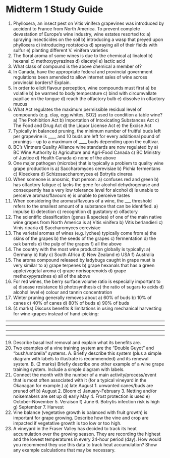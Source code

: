 # Midterm 1 Study Guide

1) Phylloxera, an insect pest on Vitis vinifera grapevines was introduced by accident to France from North America. To prevent complete devastation of Europe’s wine industry, wine estates resorted to:
	a) spraying insecticides on the soil
	b) introducing a wasp that preyed upon phylloxera
	c) introducing rootstocks
	d) spraying all of their fields with sulfur
	e) planting different V. vinifera varieties
2) The floral aroma of some wines is due to the chemical
	a) linalool b) hexanal c) methoxypyrazines d) diacetyl e) lactic acid
3) What class of compound is the above chemical a member of?
4) In Canada, have the appropriate federal and provincial government regulations been amended to allow internet sales of wine across provincial borders? Explain.
5) In order to elicit flavour perception, wine compounds must first
	a) be volatile 
	b) be warmed to body temperature
	c) bind with circumvallate papillae on the tongue
	d) reach the olfactory bulb
	e) dissolve in olfactory mucus
6) What Act regulates the maximum permissible residual level of compounds (e.g. clay, egg whites, SO2) used to condition a table wine?
	a) The Prohibition Act 
	b) Importation of Intoxicating Substances Act
	c) The Food and Drug Act 
	d) the Liquor License Act
	e) the Excise Act
7) Typically in balanced pruning, the minimum number of fruitful buds left per grapevine is \_\_\_\_ and 10 buds are left for every additional pound of prunings – up to a maximum of \_\_\_\_ buds depending upon the cultivar.
8) BC’s Vintners Quality Alliance wine standards are now regulated by
	a) BC Wine Authority 
	b) Agriculture and Agri-Food Canada
	c) BC Ministry of Justice 
	d) Health Canada
	e) none of the above
9) One major pathogen (microbe) that is typically a problem to quality wine grape production is
	a) Saccharomyces cerevisiae
	b) Pichia fermentans 
	c) Kloeckera
	d) Schizosaccharomyces 
	e) Botrytis cinerea
10) When someone is anosmic, that person:
	a) confuses red and green
	b) has olfactory fatigue
	c) lacks the gene for alcohol dehydrogenase and consequently has a very low tolerance level for alcohol
	d) is unable to perceive aromas/flavours
	e) is unable to perceive tastes
11) When considering the aromas/flavours of a wine, the ___ threshold refers to the smallest amount of a substance that can be identified.
	a) impulse 
	b) detection 
	c) recognition 
	d) gustatory 
	e) olfactory
12) The scientific classification (genus & species) of one of the main native wine grapes from North America is
	a) Vitis vinifera 
	b) Vitis berlandieri 
	c) Vinis riparia 
	d) Saccharomyces cerevisiae
13) The varietal aromas of wines (e.g. lychee) typically come from
	a) the skins of the grapes 
	b) the seeds of the grapes
	 c) fermentation
	d) the oak barrels 
	e) the pulp of the grapes
	f) all the above
14) The country with the most wine production globally is typically:
	a) Germany 
	b) Italy 
	c) South Africa 
	d) New Zealand 
	e) USA 
	f) Australia
15) The aroma compound released by ladybugs caught in grape must is very similar to
	a) grape terpenes
	b) grape hexanals that has a green apple/vegetal aroma
	c) grape norisoprenoids
	d) grape methoxypyrazines
	e) all of the above
16) For red wines, the berry surface:volume ratio is especially important to
	a) disease resistance 
	b) photosynthesis 
	c) the ratio of sugars to acids
	d) alcohol level 
	e) colour and tannin concentration
17) Winter pruning generally removes about
	a) 60% of buds 
	b) 10% of canes 
	c) 40% of canes 
	d) 80% of buds 
	e) 90% of buds
18) (4 marks) Discuss benefits & limitations in using mechanical harvesting for wine-grapes instead of hand-picking:

_____________________________________________________________________________

_____________________________________________________________________________

_____________________________________________________________________________

_____________________________________________________________________________

19) Describe basal leaf removal and explain what its benefits are.
20) Two examples of a vine training system are the “Double Guyot” and “bush/umbrella” systems.
	A. Briefly describe this system (plus a simple diagram with labels to illustrate is recommended) and its renewal system.
	B. (2 marks) Briefly describe one other example of a wine grape training system. Include a simple diagram with labels.
21) Connect the month with the number of a main activity/process/event that is most often associated with it (for a typical vineyard in the Okanagan for example.)
	a) late August 1. unwanted canes/buds are pruned off
	b) August  2. Bloom
	c) January-February 3. Netting and/or noisemakers are set up
	d) early May  4. Frost protection is used
	e) October-November  5. Veraison
	f) June  6. Botrytis infection risk is high
	g) September  7. Harvest
22) Vine balance (vegetative growth is balanced with fruit growth) is important for grape growing. Describe how the vine and crop are impacted if vegetative growth is too low or too high.
23) A vineyard in the Fraser Valley has decided to track its heat accumulation over the growing season. They are recording the highest and the lowest temperatures in every 24-hour period (day). How would you recommend they use this data to track heat accumulation? Show any example calculations that may be necessary.